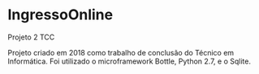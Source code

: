 # IngressoOnline
Projeto 2 TCC

Projeto criado em 2018 como trabalho de conclusão do Técnico em Informática.
Foi utilizado o microframework Bottle, Python 2.7, e o Sqlite.
